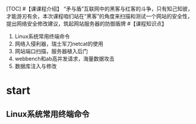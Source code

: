 [TOC]
#【课课程介绍】
“矛与盾”互联网中的黑客与红客的斗争，只有知己知彼，才能游刃有余，本次课程咱们站在“黑客”的角度来扫描和测试一个网站的安全性，提出网络安全修改建议，筑起网站服务器的防御盾牌
#【课程知识点】
1. Linux系统常用终端命令
2. 网络入侵利器，瑞士军刀netcat的使用
3. 网站端口扫描，服务器植入后门
4. webbench和ab高并发请求，海量数据攻击
5. 数据库注入与修改

# start

## Linux系统常用终端命令
